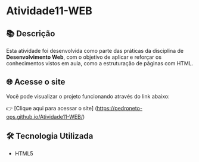 # Atividade11-WEB

## 📚 Descrição

Esta atividade foi desenvolvida como parte das práticas da disciplina de **Desenvolvimento Web**, com o objetivo de aplicar e reforçar os conhecimentos vistos em aula, como a estruturação de páginas com HTML.
## 🌐 Acesse o site

Você pode visualizar o projeto funcionando através do link abaixo:

👉 [Clique aqui para acessar o site] (https://pedroneto-ops.github.io/Atividade11-WEB/)


## 🛠 Tecnologia Utilizada

- HTML5
